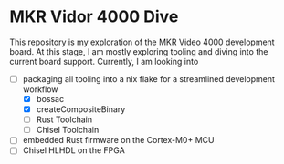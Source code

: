 # MKR Vidor 4000 Dive 

This repository is my exploration of the MKR Video 4000 development board. 
At this stage, I am mostly exploring tooling and diving into the current board
support. Currently, I am looking into
- [ ] packaging all tooling into a nix flake for a streamlined development workflow
    - [x] bossac
    - [x] createCompositeBinary
    - [ ] Rust Toolchain
    - [ ] Chisel Toolchain 
- [ ] embedded Rust firmware on the Cortex-M0+ MCU
- [ ] Chisel HLHDL on the FPGA